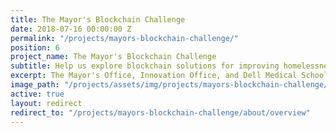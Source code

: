 ```yaml
---
title: The Mayor's Blockchain Challenge
date: 2018-07-16 00:00:00 Z
permalink: "/projects/mayors-blockchain-challenge/"
position: 6
project_name: The Mayor's Blockchain Challenge
subtitle: Help us explore blockchain solutions for improving homelessness services
excerpt: The Mayor's Office, Innovation Office, and Dell Medical School are expolring ways that blockchain technologies can create a secure, permanent ID for those experienceing homelessness. Join us!
image_path: "/projects/assets/img/projects/mayors-blockchain-challenge/BCChallenge3.jpg"
active: true
layout: redirect
redirect_to: "/projects/mayors-blockchain-challenge/about/overview"
---
```

